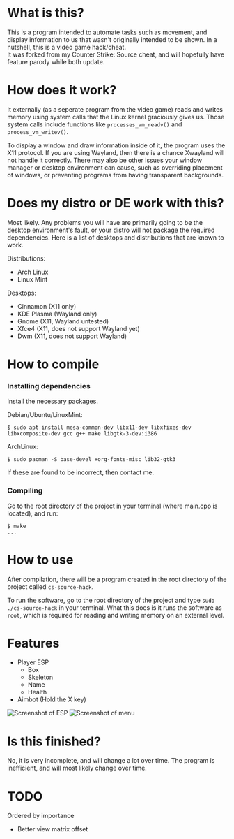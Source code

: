 # What is this?
This is a program intended to automate tasks such as movement, and display information to us that wasn't originally intended to be shown. In a nutshell, this is a video game hack/cheat.  
It was forked from my Counter Strike: Source cheat, and will hopefully have feature parody while both update.  

# How does it work?
It externally (as a seperate program from the video game) reads and writes memory using system calls that the Linux kernel graciously gives us. Those system calls include functions like `processes_vm_readv()` and `process_vm_writev()`. 
  
To display a window and draw information inside of it, the program uses the X11 protocol. If you are using Wayland, then there is a chance Xwayland will not handle it correctly. There may also be other issues your window manager or desktop environment can cause, such as overriding placement of windows, or preventing programs from having transparent backgrounds.

# Does my distro or DE work with this?
Most likely. Any problems you will have are primarily going to be the desktop environment's fault, or your distro will not package the required dependencies. Here is a list of desktops and distributions that are known to work.  
  
Distributions:  
- Arch Linux  
- Linux Mint  
  
Desktops:  
- Cinnamon (X11 only)  
- KDE Plasma (Wayland only)  
- Gnome (X11, Wayland untested)  
- Xfce4 (X11, does not support Wayland yet)  
- Dwm (X11, does not support Wayland)  

# How to compile
  
### Installing dependencies
Install the necessary packages.  
  
Debian/Ubuntu/LinuxMint:

```console
$ sudo apt install mesa-common-dev libx11-dev libxfixes-dev libxcomposite-dev gcc g++ make libgtk-3-dev:i386
```
ArchLinux:  

```console
$ sudo pacman -S base-devel xorg-fonts-misc lib32-gtk3
```

If these are found to be incorrect, then contact me.  
  
### Compiling
Go to the root directory of the project in your terminal (where main.cpp is located), and run:  

```console
$ make
...
```

# How to use
After compilation, there will be a program created in the root directory of the project called `cs-source-hack`.

To run the software, go to the root directory of the project and type `sudo ./cs-source-hack` in your terminal. What this does is it runs the software as `root`, which is required for reading and writing memory on an external level.  

# Features
- Player ESP  
  * Box  
  * Skeleton
  * Name  
  * Health  
- Aimbot (Hold the X key)  

![Screenshot of ESP](https://r2.e-z.host/bb3dfc85-7f7f-4dcb-8b0b-3a4af0aa57e4/e3091q4iv1scf6hhvs.png)
![Screenshot of menu](https://i.imgur.com/DD3y3oj.png)

# Is this finished?
No, it is very incomplete, and will change a lot over time. The program is inefficient, and will most likely change over time.

# TODO
Ordered by importance
- Better view matrix offset
